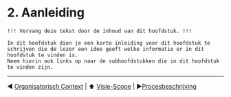 # 2. Aanleiding

```text
!!! Vervang deze tekst door de inhoud van dit hoofdstuk. !!!

In dit hoofdstuk dien je een korte inleiding voor dit hoofdstuk te schrijven die de lezer een idee geeft welke informatie er in dit hoofdstuk te vinden is.
Neem hierin ook links op naar de subhoofdstukken die in dit hoofdstuk te vinden zijn.
```

---

:arrow_backward: [Organisatorisch Context](./organisatorische-context.md) | :arrow_up: [Visie-Scope](./README.md) | :arrow_forward:[Procesbeschrijving](./processbeschrijving.md)
